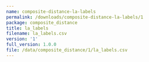 ```yaml
---
name: composite-distance-la-labels
permalink: /downloads/composite-distance-la-labels/1
package: composite_distance
title: la_labels
filename: la_labels.csv
version: '1'
full_version: 1.0.0
file: /data/composite_distance/1/la_labels.csv
---
```


